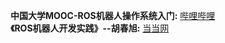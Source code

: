 **中国大学MOOC-ROS机器人操作系统入门:** [哔哩哔哩](https://www.bilibili.com/video/av24585414)  
**《ROS机器人开发实践》--胡春旭:** [当当网](https://product.dangdang.com/25288334.html)